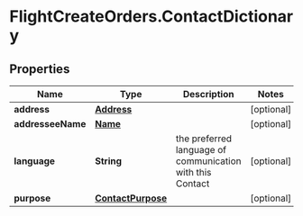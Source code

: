 # FlightCreateOrders.ContactDictionary

## Properties

Name | Type | Description | Notes
------------ | ------------- | ------------- | -------------
**address** | [**Address**](Address.md) |  | [optional] 
**addresseeName** | [**Name**](Name.md) |  | [optional] 
**language** | **String** | the preferred language of communication with this Contact | [optional] 
**purpose** | [**ContactPurpose**](ContactPurpose.md) |  | [optional] 


